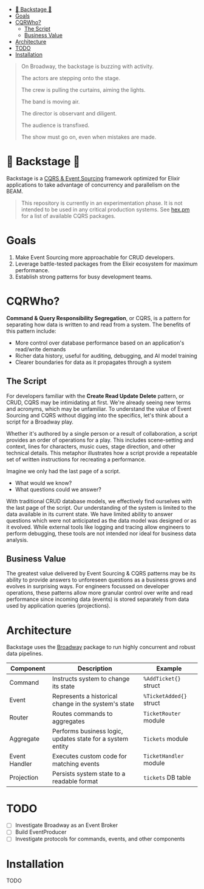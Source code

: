 - [🚧 Backstage 🚧](#-backstage-)
- [Goals](#goals)
- [CQRWho?](#cqrwho)
  - [The Script](#the-script)
  - [Business Value](#business-value)
- [Architecture](#architecture)
- [TODO](#todo)
- [Installation](#installation)

> On Broadway, the backstage is buzzing with activity.
>
> The actors are stepping onto the stage.
>
> The crew is pulling the curtains, aiming the lights.
>
> The band is moving air.
>
> The director is observant and diligent.
>
> The audience is transfixed.
>
> The show must go on, even when mistakes are made.

# 🚧 Backstage 🚧

Backstage is a [CQRS & Event Sourcing](#cqrwho) framework optimized for Elixir applications to take advantage of concurrency and parallelism on the BEAM.

> This repository is currently in an experimentation phase. It is not intended to be used in any critical production systems. See [hex.pm](https://hex.pm/packages?search=cqrs&sort=recent_downloads) for a list of available CQRS packages.

# Goals

1. Make Event Sourcing more approachable for CRUD developers.
2. Leverage battle-tested packages from the Elixir ecosystem for maximum performance.
3. Establish strong patterns for busy development teams.

# CQRWho?

**Command & Query Responsibility Segregation**, or CQRS, is a pattern for separating how data is written to and read from a system. The benefits of this pattern include:

- More control over database performance based on an application's read/write demands
- Richer data history, useful for auditing, debugging, and AI model training
- Clearer boundaries for data as it propagates through a system

## The Script

For developers familiar with the **Create Read Update Delete** pattern, or CRUD, CQRS may be intimidating at first. We're already seeing new terms and acronyms, which may be unfamiliar. To understand the value of Event Sourcing and CQRS without digging into the specifics, let's think about a script for a Broadway play.

Whether it's authored by a single person or a result of collaboration, a script provides an order of operations for a play. This includes scene-setting and context, lines for characters, music cues, stage direction, and other technical details. This metaphor illustrates how a script provide a repeatable set of written instructions for recreating a performance.

Imagine we only had the last page of a script.

- What would we know?
- What questions could we answer?

With traditional CRUD database models, we effectively find ourselves with the last page of the script. Our understanding of the system is limited to the data available in its current state. We have limited ability to answer questions which were not anticipated as the data model was designed or as it evolved. While external tools like logging and tracing allow engineers to perform debugging, these tools are not intended nor ideal for business data analysis.

## Business Value

The greatest value delivered by Event Sourcing & CQRS patterns may be its ability to provide answers to unforeseen questions as a business grows and evolves in surprising ways. For engineers focussed on developer operations, these patterns allow more granular control over write and read performance since incoming data (events) is stored separately from data used by application queries (projections).

# Architecture

Backstage uses the [Broadway](https://hexdocs.pm/broadway/introduction.html) package to run highly concurrent and robust data pipelines.

| Component     | Description                                                | Example                 |
| ------------- | ---------------------------------------------------------- | ----------------------- |
| Command       | Instructs system to change its state                       | `%AddTicket{}` struct   |
| Event         | Represents a historical change in the system's state       | `%TicketAdded{}` struct |
| Router        | Routes commands to aggregates                              | `TicketRouter` module   |
| Aggregate     | Performs business logic, updates state for a system entity | `Tickets` module        |
| Event Handler | Executes custom code for matching events                   | `TicketHandler` module  |
| Projection    | Persists system state to a readable format                 | `tickets` DB table      |

# TODO

- [ ] Investigate Broadway as an Event Broker
- [ ] Build EventProducer
- [ ] Investigate protocols for commands, events, and other components

# Installation

TODO
